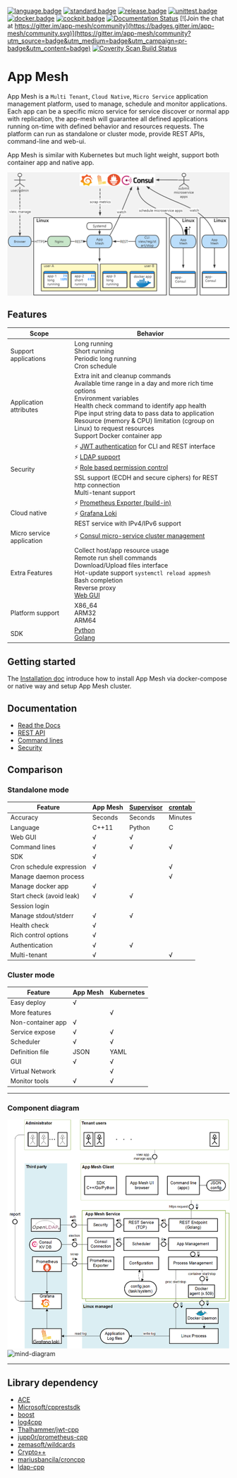 ﻿[![language.badge]][language.url] [![standard.badge]][standard.url] [![release.badge]][release.url] [![unittest.badge]][unittest.url] [![docker.badge]][docker.url] [![cockpit.badge]][cockpit.url]
[![Documentation Status](https://readthedocs.org/projects/app-mesh/badge/?version=latest)](https://app-mesh.readthedocs.io/en/latest/?badge=latest) [![Join the chat at https://gitter.im/app-mesh/community](https://badges.gitter.im/app-mesh/community.svg)](https://gitter.im/app-mesh/community?utm_source=badge&utm_medium=badge&utm_campaign=pr-badge&utm_content=badge)
<a href="https://scan.coverity.com/projects/laoshanxi-app-mesh">
  <img alt="Coverity Scan Build Status"
       src="https://img.shields.io/coverity/scan/21528.svg"/>
</a>

# App Mesh

App Mesh is a `Multi Tenant`, `Cloud Native`, `Micro Service` application management platform, used to manage, schedule and monitor applications. Each app can be a specific micro service for service discover or normal app with replication, the app-mesh will guarantee all defined applications running on-time with defined behavior and resources requests. The platform can run as standalone or cluster mode, provide REST APIs, command-line and web-ui.

App Mesh is similar with Kubernetes but much light weight, support both container app and native app.

<div align=center><img src="https://github.com/laoshanxi/app-mesh/raw/main/docs/source/diagram.png" align=center /></div>

## Features

Scope | Behavior
---|---
Support applications | Long running <br> Short running <br> Periodic long running <br> Cron schedule
Application attributes | Extra init and cleanup commands <br> Available time range in a day and more rich time options <br> Environment variables <br> Health check command to identify app health <br> Pipe input string data to pass data to application <br> Resource (memory & CPU) limitation (cgroup on Linux) to request resources <br> Support Docker container app
Security |  ⚡️ [JWT authentication](https://app-mesh.readthedocs.io/en/latest/JWT.html) for CLI and REST interface <br> ⚡️ [LDAP support](https://app-mesh.readthedocs.io/en/latest/LDAP.html) <br> ⚡️ [Role based permission control](https://app-mesh.readthedocs.io/en/latest/USER_ROLE.html) <br> SSL support (ECDH and secure ciphers) for REST http connection <br> Multi-tenant support 
Cloud native | ⚡️ [Prometheus Exporter (build-in)](https://app-mesh.readthedocs.io/en/latest/PROMETHEUS.html) <br> ⚡️ [Grafana Loki](https://app-mesh.readthedocs.io/en/latest/Loki.html) <br> REST service with IPv4/IPv6 support 
Micro service application | ⚡️ [Consul micro-service cluster management](https://app-mesh.readthedocs.io/en/latest/CONSUL.html) 
Extra Features | Collect host/app resource usage <br> Remote run shell commands <br> Download/Upload files interface <br> Hot-update support `systemctl reload appmesh` <br> Bash completion <br> Reverse proxy <br> [Web GUI](https://github.com/laoshanxi/app-mesh-ui)
Platform support | X86_64 <br> ARM32 <br> ARM64
SDK | [Python](https://github.com/laoshanxi/app-mesh/blob/main/src/sdk/python/appmesh_client.py) <br> [Golang](https://github.com/laoshanxi/app-mesh/blob/main/src/sdk/go/appmesh_client.go)

## Getting started
The [Installation doc](https://app-mesh.readthedocs.io/en/latest/Install.html) introduce how
to install App Mesh via docker-compose or native way and setup App Mesh cluster.

## Documentation
- [Read the Docs](https://app-mesh.readthedocs.io/)
- [REST API](https://app-mesh.readthedocs.io/en/latest/Development.html#rest-apis)
- [Command lines](https://app-mesh.readthedocs.io/en/latest/CLI.html)
- [Security](https://app-mesh.readthedocs.io/en/latest/JWT.html)

## Comparison

### Standalone mode

| Feature                  | App Mesh | [Supervisor](http://supervisord.org/) | [crontab](https://crontab.guru/) |
| ------------------------ | -------- | ------------------------------------- | -------------------------------- |
| Accuracy                 | Seconds  | Seconds                               | Minutes                          |
| Language                 | C++11    | Python                                | C                                |
| Web GUI                  | √        | √                                     |
| Command lines            | √        | √                                     | √                                |
| SDK                      | √        |                                       |
| Cron schedule expression | √        |                                       | √                                |
| Manage daemon process    |          |                                       | √                                |
| Manage docker app        | √        |                                       |
| Start check (avoid leak) | √        | √                                     |
| Session login            |          |                                       |
| Manage stdout/stderr     | √        | √                                     |
| Health check             | √        |                                       |
| Rich control options     | √        |                                       |
| Authentication           | √        | √                                     |
| Multi-tenant             | √        |                                       | √                                |


### Cluster mode

| Feature           | App Mesh | Kubernetes |
| ----------------- | -------- | ---------- |
| Easy deploy       | √        |
| More features     |          | √          |
| Non-container app | √        |
| Service expose    | √        | √          |
| Scheduler         | √        | √          |
| Definition file   | JSON     | YAML       |
| GUI               | √        | √          |
| Virtual Network   |          | √          |
| Monitor tools     | √        | √          |

---

### Component diagram

![block-diagram](https://github.com/laoshanxi/app-mesh/raw/main/docs/source/block_diagram.png)
![mind-diagram](https://github.com/laoshanxi/app-mesh/raw/main/docs/source/mind.png)

---

## Library dependency
- [ACE](https://github.com/DOCGroup/ACE_TAO)
- [Microsoft/cpprestsdk](https://github.com/Microsoft/cpprestsdk)
- [boost](https://github.com/boostorg/boost)
- [log4cpp](http://log4cpp.sourceforge.net)
- [Thalhammer/jwt-cpp](https://thalhammer.it/projects/jwt_cpp)
- [jupp0r/prometheus-cpp](https://github.com/jupp0r/prometheus-cpp)
- [zemasoft/wildcards](https://github.com/zemasoft/wildcards)
- [Crypto++](https://www.cryptopp.com)
- [mariusbancila/croncpp](https://github.com/mariusbancila/croncpp)
- [ldap-cpp](https://github.com/AndreyBarmaley/ldap-cpp)

[language.url]:   https://isocpp.org/
[language.badge]: https://img.shields.io/badge/language-C++-blue.svg
[standard.url]:   https://en.wikipedia.org/wiki/C%2B%2B#Standardization
[standard.badge]: https://img.shields.io/badge/C%2B%2B-11%2F14%2F17-blue.svg
[release.url]:    https://github.com/laoshanxi/app-mesh/releases
[release.badge]:  https://img.shields.io/github/v/release/laoshanxi/app-mesh.svg
[docker.url]:     https://hub.docker.com/repository/docker/laoshanxi/appmesh
[docker.badge]:   https://img.shields.io/docker/pulls/laoshanxi/appmesh.svg
[cockpit.url]:    https://github.com/laoshanxi/app-mesh-ui
[cockpit.badge]:  https://img.shields.io/badge/Cockpit-app--mesh--ui-blue?logo=appveyor
[unittest.url]:   https://github.com/catchorg/Catch2
[unittest.badge]: https://img.shields.io/badge/UnitTest-Catch2-blue?logo=appveyor

